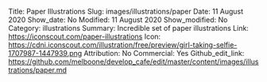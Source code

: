 Title: Paper Illustrations
Slug: images/illustrations/paper
Date: 11 August 2020
Show_date: No
Modified: 11 August 2020
Show_modified: No
Category: illustrations
Summary: Incredible set of paper illustrations
Link: https://iconscout.com/paper-illustrations
Icon: https://cdni.iconscout.com/illustration/free/preview/girl-taking-selfie-1707987-1447939.png
Attribution: No
Commercial: Yes
Github_edit_link: https://github.com/melboone/develop_cafe/edit/master/content/images/illustrations/paper.md